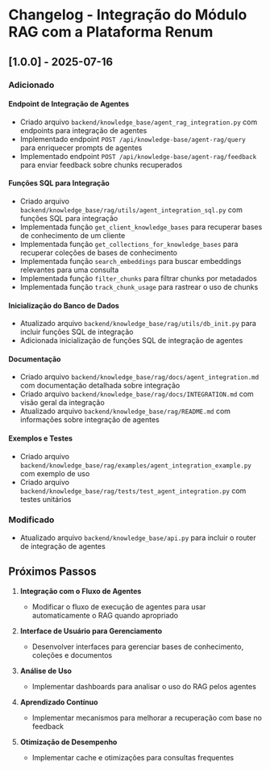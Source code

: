 # Changelog - Integração do Módulo RAG com a Plataforma Renum

## [1.0.0] - 2025-07-16

### Adicionado

#### Endpoint de Integração de Agentes
- Criado arquivo `backend/knowledge_base/agent_rag_integration.py` com endpoints para integração de agentes
- Implementado endpoint `POST /api/knowledge-base/agent-rag/query` para enriquecer prompts de agentes
- Implementado endpoint `POST /api/knowledge-base/agent-rag/feedback` para enviar feedback sobre chunks recuperados

#### Funções SQL para Integração
- Criado arquivo `backend/knowledge_base/rag/utils/agent_integration_sql.py` com funções SQL para integração
- Implementada função `get_client_knowledge_bases` para recuperar bases de conhecimento de um cliente
- Implementada função `get_collections_for_knowledge_bases` para recuperar coleções de bases de conhecimento
- Implementada função `search_embeddings` para buscar embeddings relevantes para uma consulta
- Implementada função `filter_chunks` para filtrar chunks por metadados
- Implementada função `track_chunk_usage` para rastrear o uso de chunks

#### Inicialização do Banco de Dados
- Atualizado arquivo `backend/knowledge_base/rag/utils/db_init.py` para incluir funções SQL de integração
- Adicionada inicialização de funções SQL de integração de agentes

#### Documentação
- Criado arquivo `backend/knowledge_base/rag/docs/agent_integration.md` com documentação detalhada sobre integração
- Criado arquivo `backend/knowledge_base/rag/docs/INTEGRATION.md` com visão geral da integração
- Atualizado arquivo `backend/knowledge_base/rag/README.md` com informações sobre integração de agentes

#### Exemplos e Testes
- Criado arquivo `backend/knowledge_base/rag/examples/agent_integration_example.py` com exemplo de uso
- Criado arquivo `backend/knowledge_base/rag/tests/test_agent_integration.py` com testes unitários

### Modificado
- Atualizado arquivo `backend/knowledge_base/api.py` para incluir o router de integração de agentes

## Próximos Passos

1. **Integração com o Fluxo de Agentes**
   - Modificar o fluxo de execução de agentes para usar automaticamente o RAG quando apropriado

2. **Interface de Usuário para Gerenciamento**
   - Desenvolver interfaces para gerenciar bases de conhecimento, coleções e documentos

3. **Análise de Uso**
   - Implementar dashboards para analisar o uso do RAG pelos agentes

4. **Aprendizado Contínuo**
   - Implementar mecanismos para melhorar a recuperação com base no feedback

5. **Otimização de Desempenho**
   - Implementar cache e otimizações para consultas frequentes